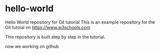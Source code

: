 # hello-world
Hello World repository for Git tutorial
This is an example repository for the Git tutoial on https://www.w3schools.com

This repository is built step by step in the tutorial.


now we working on github
